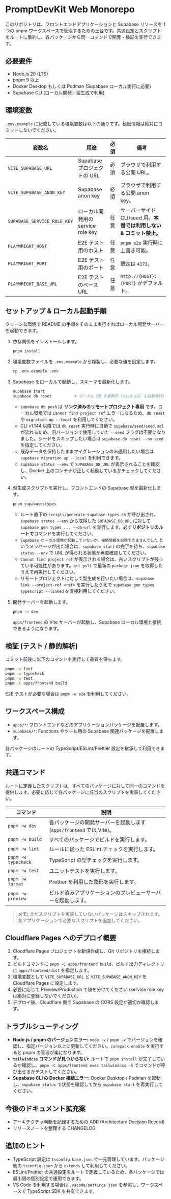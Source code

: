 # PromptDevKit Web Monorepo

このリポジトリは、フロントエンドアプリケーションと Supabase リソースを 1 つの pnpm ワークスペースで管理するための土台です。共通設定とスクリプトをルートに集約し、各パッケージから同一コマンドで開発・検証を実行できます。

## 必要要件

- Node.js 20 (LTS)
- pnpm 9 以上
- Docker Desktop もしくは Podman (Supabase ローカル実行に必要)
- Supabase CLI (ローカル開発・型生成で利用)

## 環境変数

`.env.example` に記載している環境変数は以下の通りです。秘密情報は絶対にコミットしないでください。

| 変数名 | 用途 | 必須 | 備考 |
| --- | --- | --- | --- |
| `VITE_SUPABASE_URL` | Supabase プロジェクトの URL | 必須 | ブラウザで利用する公開 URL。 |
| `VITE_SUPABASE_ANON_KEY` | Supabase anon key | 必須 | ブラウザで利用する公開 anon key。 |
| `SUPABASE_SERVICE_ROLE_KEY` | ローカル開発用の service role key | 任意 | サーバーサイド CLI/seed 用。**本番では利用しない & コミット禁止。** |
| `PLAYWRIGHT_HOST` | E2E テスト用のホスト | 任意 | `pnpm e2e` 実行時に上書き可能。 |
| `PLAYWRIGHT_PORT` | E2E テスト用のポート | 任意 | 既定は `4173`。 |
| `PLAYWRIGHT_BASE_URL` | E2E テストのベース URL | 任意 | `http://{HOST}:{PORT}` がデフォルト。 |

## セットアップ & ローカル起動手順

クリーンな環境で README の手順をそのまま実行すればローカル開発サーバーを起動できます。

1. 依存関係をインストールします。

   ```bash
   pnpm install
   ```

2. 環境変数ファイルを `.env.example` から複製し、必要な値を設定します。

   ```bash
   cp .env.example .env
   ```

3. Supabase をローカルで起動し、スキーマを最新化します。

   ```bash
   supabase start
   supabase db reset          # ローカル DB を最新化 (seed.sql も自動実行)
   ```

   - `supabase db push` は **リンク済みのリモートプロジェクト専用** です。ローカル環境では `Cannot find project ref` エラーになるため、`db reset` や `migration up --local` を利用してください。
   - CLI v1.144 以降では `db reset` 実行時に自動で `supabase/seed/seed.sql` が流れるため、旧バージョンで使用していた `--seed` フラグは不要になりました。シードをスキップしたい場合は `supabase db reset --no-seed` を指定してください。
   - 既存データを保持したままマイグレーションのみ適用したい場合は `supabase migration up --local` を利用できます。
   - `supabase status --env` で `SUPABASE_DB_URL` が表示されることを確認し、Docker 上のコンテナが正しく起動しているかチェックしてください。

4. 型生成スクリプトを実行し、フロントエンドの Supabase 型を最新化します。

   ```bash
   pnpm supabase:types
   ```

   - ルート直下の `scripts/generate-supabase-types.sh` が呼び出され、`supabase status --env` から取得した `SUPABASE_DB_URL` に対して `supabase gen types ... --db-url` を実行します。必ず**リポジトリのルートで**コマンドを実行してください。
   - `Supabase ローカル環境が起動していないか、接続情報を取得できませんでした` というメッセージが出た場合は、`supabase start` の完了を待ち、`supabase status --env` で URL が得られる状態か再度確認してください。
   - `Cannot find project ref` が表示される場合は、古いスクリプトが残っている可能性があります。`git pull` で最新の `package.json` を取得したうえで再実行してください。
   - リモートプロジェクトに対して型生成を行いたい場合は、`supabase link --project-ref <ref>` を実行したうえで `supabase gen types typescript --linked` を直接利用してください。

5. 開発サーバーを起動します。

   ```bash
   pnpm -w dev
   ```

   `apps/frontend` の Vite サーバーが起動し、Supabase ローカル環境と接続できるようになります。

## 検証 (テスト / 静的解析)

コミット前後に以下のコマンドを実行して品質を保ちます。

```bash
pnpm -w lint
pnpm -w typecheck
pnpm -w test
pnpm -C apps/frontend build
```

E2E テストが必要な場合は `pnpm -w e2e` を利用してください。

## ワークスペース構成

- `apps/*`: フロントエンドなどのアプリケーションパッケージを配置します。
- `supabase/*`: Functions やツール用の Supabase 関連パッケージを配置します。

各パッケージはルートの TypeScript/ESLint/Prettier 設定を継承して利用できます。

## 共通コマンド

ルートに定義したスクリプトは、すべてのパッケージに対して同一のコマンドを提供します。必要に応じて各パッケージに該当のスクリプトを実装してください。

| コマンド | 説明 |
| --- | --- |
| `pnpm -w dev` | 各パッケージの開発サーバーを起動します (`apps/frontend` では Vite)。 |
| `pnpm -w build` | すべてのパッケージでビルドを実行します。 |
| `pnpm -w lint` | ルールに従った ESLint チェックを実行します。 |
| `pnpm -w typecheck` | TypeScript の型チェックを実行します。 |
| `pnpm -w test` | ユニットテストを実行します。 |
| `pnpm -w format` | Prettier を利用した整形を実行します。 |
| `pnpm -w preview` | ビルド済みアプリケーションのプレビューサーバーを起動します。 |

> **メモ:** まだスクリプトを実装していないパッケージはスキップされます。各アプリケーションで必要なスクリプトを追加してください。

## Cloudflare Pages へのデプロイ概要

1. Cloudflare Pages プロジェクトを新規作成し、Git リポジトリを接続します。
2. ビルドコマンドに `pnpm -C apps/frontend build`、ビルド出力ディレクトリに `apps/frontend/dist` を指定します。
3. 環境変数として `VITE_SUPABASE_URL` と `VITE_SUPABASE_ANON_KEY` を Cloudflare Pages に設定します。
4. 必要に応じて Preview/Production で値を分けてください (service role key は絶対に登録しないでください)。
5. デプロイ後、Cloudflare 側で Supabase の CORS 設定が適切か確認します。

## トラブルシューティング

- **Node.js / pnpm のバージョンエラー:** `node -v` / `pnpm -v` でバージョンを確認し、指定バージョン以上に更新してください。`corepack enable` を実行すると pnpm の管理が楽になります。
- **`tailwindcss` コマンドが見つからない:** ルートで `pnpm install` が完了しているか確認し、`pnpm -C apps/frontend exec tailwindcss -h` でコマンドが呼び出せるかテストしてください。
- **Supabase CLI の Docker 接続エラー:** Docker Desktop / Podman を起動し、`supabase status` で状態を確認してから `supabase start` を再実行してください。

## 今後のドキュメント拡充案

- アーキテクチャ判断を記録するための ADR (Architecture Decision Record)
- リリースノートを整理する CHANGELOG

## 追加のヒント

- TypeScript 設定は `tsconfig.base.json` で一元管理しています。パッケージ側の `tsconfig.json` から `extends` して利用してください。
- ESLint/Prettier の共通設定をルートで定義しているため、各パッケージでは最小限の個別設定で運用できます。
- VS Code を利用する場合は `.vscode/settings.json` を参照し、ワークスペースで TypeScript SDK を共有できます。
